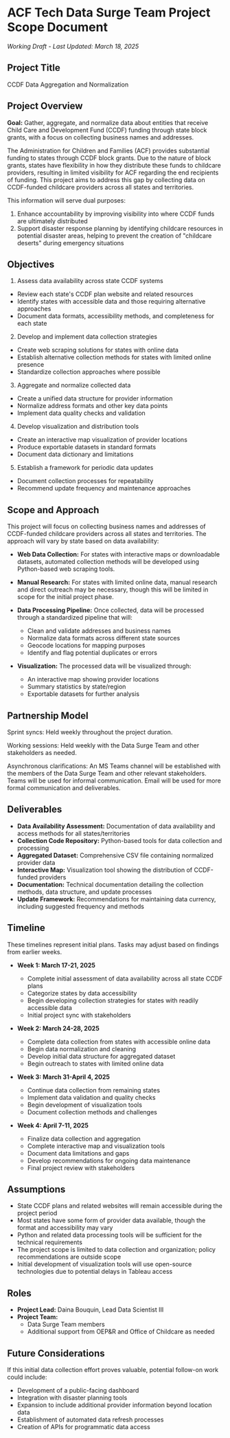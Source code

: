 # ACF Tech Data Surge Team Project Scope Document

*Working Draft - Last Updated: March 18, 2025*

## Project Title
CCDF Data Aggregation and Normalization

## Project Overview
**Goal:** Gather, aggregate, and normalize data about entities that receive Child Care and Development Fund (CCDF) funding through state block grants, with a focus on collecting business names and addresses.

The Administration for Children and Families (ACF) provides substantial funding to states through CCDF block grants. Due to the nature of block grants, states have flexibility in how they distribute these funds to childcare providers, resulting in limited visibility for ACF regarding the end recipients of funding. This project aims to address this gap by collecting data on CCDF-funded childcare providers across all states and territories.

This information will serve dual purposes:
1. Enhance accountability by improving visibility into where CCDF funds are ultimately distributed
2. Support disaster response planning by identifying childcare resources in potential disaster areas, helping to prevent the creation of "childcare deserts" during emergency situations

## Objectives
1. Assess data availability across state CCDF systems
  - Review each state's CCDF plan website and related resources
  - Identify states with accessible data and those requiring alternative approaches
  - Document data formats, accessibility methods, and completeness for each state

2. Develop and implement data collection strategies
  - Create web scraping solutions for states with online data
  - Establish alternative collection methods for states with limited online presence
  - Standardize collection approaches where possible

3. Aggregate and normalize collected data
  - Create a unified data structure for provider information
  - Normalize address formats and other key data points
  - Implement data quality checks and validation

4. Develop visualization and distribution tools
  - Create an interactive map visualization of provider locations
  - Produce exportable datasets in standard formats
  - Document data dictionary and limitations

5. Establish a framework for periodic data updates
  - Document collection processes for repeatability
  - Recommend update frequency and maintenance approaches

## Scope and Approach
This project will focus on collecting business names and addresses of CCDF-funded childcare providers across all states and territories. The approach will vary by state based on data availability:

- **Web Data Collection:** For states with interactive maps or downloadable datasets, automated collection methods will be developed using Python-based web scraping tools.

- **Manual Research:** For states with limited online data, manual research and direct outreach may be necessary, though this will be limited in scope for the initial project phase.

- **Data Processing Pipeline:** Once collected, data will be processed through a standardized pipeline that will:
  - Clean and validate addresses and business names
  - Normalize data formats across different state sources
  - Geocode locations for mapping purposes
  - Identify and flag potential duplicates or errors

- **Visualization:** The processed data will be visualized through:
  - An interactive map showing provider locations
  - Summary statistics by state/region
  - Exportable datasets for further analysis

## Partnership Model
Sprint syncs: Held weekly throughout the project duration.

Working sessions: Held weekly with the Data Surge Team and other stakeholders as needed.

Asynchronous clarifications: An MS Teams channel will be established with the members of the Data Surge Team and other relevant stakeholders. Teams will be used for informal communication. Email will be used for more formal communication and deliverables.

## Deliverables
- **Data Availability Assessment:** Documentation of data availability and access methods for all states/territories
- **Collection Code Repository:** Python-based tools for data collection and processing
- **Aggregated Dataset:** Comprehensive CSV file containing normalized provider data
- **Interactive Map:** Visualization tool showing the distribution of CCDF-funded providers
- **Documentation:** Technical documentation detailing the collection methods, data structure, and update processes
- **Update Framework:** Recommendations for maintaining data currency, including suggested frequency and methods

## Timeline
These timelines represent initial plans. Tasks may adjust based on findings from earlier weeks.

- **Week 1: March 17-21, 2025**
  - Complete initial assessment of data availability across all state CCDF plans
  - Categorize states by data accessibility
  - Begin developing collection strategies for states with readily accessible data
  - Initial project sync with stakeholders

- **Week 2: March 24-28, 2025**
  - Complete data collection from states with accessible online data
  - Begin data normalization and cleaning
  - Develop initial data structure for aggregated dataset
  - Begin outreach to states with limited online data

- **Week 3: March 31-April 4, 2025**
  - Continue data collection from remaining states
  - Implement data validation and quality checks
  - Begin development of visualization tools
  - Document collection methods and challenges

- **Week 4: April 7-11, 2025**
  - Finalize data collection and aggregation
  - Complete interactive map and visualization tools
  - Document data limitations and gaps
  - Develop recommendations for ongoing data maintenance
  - Final project review with stakeholders

## Assumptions
- State CCDF plans and related websites will remain accessible during the project period
- Most states have some form of provider data available, though the format and accessibility may vary
- Python and related data processing tools will be sufficient for the technical requirements
- The project scope is limited to data collection and organization; policy recommendations are outside scope
- Initial development of visualization tools will use open-source technologies due to potential delays in Tableau access

## Roles
- **Project Lead:** Daina Bouquin, Lead Data Scientist III
- **Project Team:** 
  - Data Surge Team members
  - Additional support from OEP&R and Office of Childcare as needed

## Future Considerations
If this initial data collection effort proves valuable, potential follow-on work could include:
- Development of a public-facing dashboard
- Integration with disaster planning tools
- Expansion to include additional provider information beyond location data
- Establishment of automated data refresh processes
- Creation of APIs for programmatic data access
